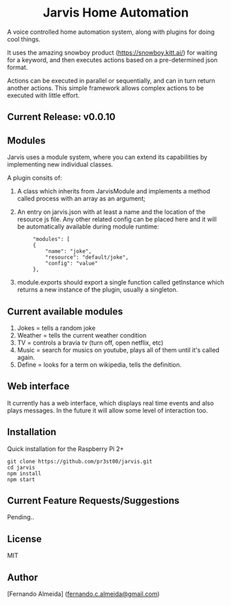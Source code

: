 <h1 align="center">Jarvis Home Automation</h1>

<p>
A voice controlled home automation system, along with plugins for doing cool things. 

It uses the amazing snowboy product (https://snowboy.kitt.ai/)
for waiting for a keyword, and then executes actions based on a pre-determined json format.

Actions can be executed in parallel or sequentially, and can in turn return another actions. This simple framework allows complex actions to be executed with little effort.
</p>

## Current Release: v0.0.10

## Modules
Jarvis uses a module system, where you can extend its capabilities by implementing new individual classes.

A plugin consits of:

1. A class which inherits from JarvisModule and implements a method called process with an array as an argument;
2. An entry on jarvis.json with at least a name and the location of the resource js file. Any other related config can be placed here and it will be automatically available during module runtime: 

            "modules": [
            {
                "name": "joke",
                "resource": "default/joke",
                "config": "value"
            },

3. module.exports should export a single function called getInstance which returns a new instance of the plugin, usually a singleton.

## Current available modules
1. Jokes    = tells a random joke
2. Weather  = tells the current weather condition
3. TV       = controls a bravia tv (turn off, open netflix, etc)
4. Music    = search for musics on youtube, plays all of them until it's called again.
5. Define   = looks for a term on wikipedia, tells the definition.

## Web interface
It currently has a web interface, which displays real time events and also plays messages. In the future it will allow some level of interaction too.

## Installation
Quick installation for the Raspberry Pi 2+
```
git clone https://github.com/pr3st00/jarvis.git
cd jarvis
npm install
npm start
```

## Current Feature Requests/Suggestions
Pending..

## License
MIT

## Author
[Fernando Almeida] (fernando.c.almeida@gmail.com)
